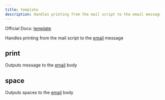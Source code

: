 ```yaml
---
title: template
description: Handles printing from the mail script to the email message
---
```

Official Docs: [template](https://docs.servicenow.com/search?q=template)

Handles printing from the mail script to the [email](/reference/email/) message


## print
Outputs message to the [email](/reference/email/) body

## space
Outputs spaces to the [email](/reference/email/) body
